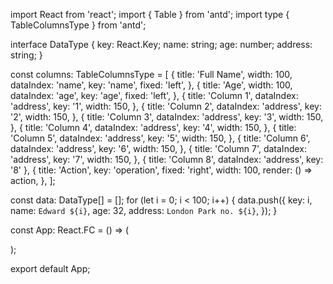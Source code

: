 import React from 'react';
import { Table } from 'antd';
import type { TableColumnsType } from 'antd';

interface DataType {
  key: React.Key;
  name: string;
  age: number;
  address: string;
}

const columns: TableColumnsType<DataType> = [
  {
    title: 'Full Name',
    width: 100,
    dataIndex: 'name',
    key: 'name',
    fixed: 'left',
  },
  {
    title: 'Age',
    width: 100,
    dataIndex: 'age',
    key: 'age',
    fixed: 'left',
  },
  {
    title: 'Column 1',
    dataIndex: 'address',
    key: '1',
    width: 150,
  },
  {
    title: 'Column 2',
    dataIndex: 'address',
    key: '2',
    width: 150,
  },
  {
    title: 'Column 3',
    dataIndex: 'address',
    key: '3',
    width: 150,
  },
  {
    title: 'Column 4',
    dataIndex: 'address',
    key: '4',
    width: 150,
  },
  {
    title: 'Column 5',
    dataIndex: 'address',
    key: '5',
    width: 150,
  },
  {
    title: 'Column 6',
    dataIndex: 'address',
    key: '6',
    width: 150,
  },
  {
    title: 'Column 7',
    dataIndex: 'address',
    key: '7',
    width: 150,
  },
  { title: 'Column 8', dataIndex: 'address', key: '8' },
  {
    title: 'Action',
    key: 'operation',
    fixed: 'right',
    width: 100,
    render: () => <a>action</a>,
  },
];

const data: DataType[] = [];
for (let i = 0; i < 100; i++) {
  data.push({
    key: i,
    name: `Edward ${i}`,
    age: 32,
    address: `London Park no. ${i}`,
  });
}

const App: React.FC = () => (
  <Table columns={columns} dataSource={data} scroll={{ x: 1500, y: 300 }} />
);

export default App;
